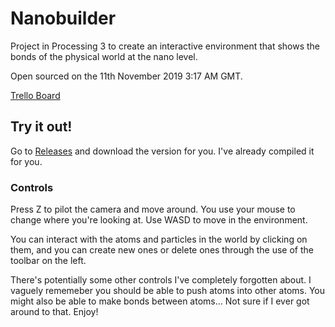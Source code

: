 # Nanobuilder
Project in Processing 3 to create an interactive environment that shows the bonds of the physical world at the nano level.

Open sourced on the 11th November 2019 3:17 AM GMT.

[Trello Board](https://trello.com/b/AFjdyLEz)

## Try it out!
Go to [Releases](https://github.com/rollersteaam/nanobuilder/releases) and download the version for you. I've already compiled it for you.

### Controls
Press Z to pilot the camera and move around. You use your mouse to change where you're looking at. Use WASD to move in the environment. 

You can interact with the atoms and particles in the world by clicking on them, and you can create new ones or delete ones through the use of the toolbar on the left.

There's potentially some other controls I've completely forgotten about. I vaguely rememeber you should be able to push atoms into other atoms. You might also be able to make bonds between atoms... Not sure if I ever got around to that. Enjoy!
